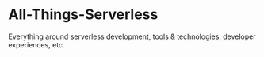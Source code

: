 # All-Things-Serverless
Everything around serverless development, tools &amp; technologies, developer experiences, etc.
